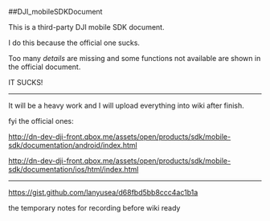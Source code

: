 ##DJI_mobileSDKDocument

This is a third-party DJI mobile SDK document.

I do this because the official one sucks.

Too many _details_ are missing and some functions not available are shown in the official document.

IT SUCKS!

---

It will be a heavy work and I will upload everything into wiki after finish.


fyi the official ones:

http://dn-dev-dji-front.qbox.me/assets/open/products/sdk/mobile-sdk/documentation/android/index.html

http://dn-dev-dji-front.qbox.me/assets/open/products/sdk/mobile-sdk/documentation/ios/html/index.html

---

https://gist.github.com/lanyusea/d68fbd5bb8ccc4ac1b1a

the temporary notes for recording before wiki ready
